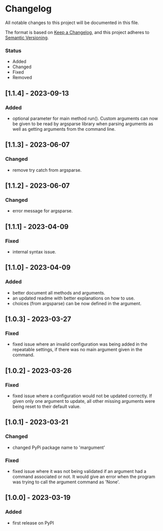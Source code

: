 # Changelog

All notable changes to this project will be documented in this file.

The format is based on [Keep a Changelog](https://keepachangelog.com/en/1.0.0/),
and this project adheres to [Semantic Versioning](https://semver.org/spec/v2.0.0.html).

### Status
- Added
- Changed
- Fixed
- Removed

## [1.1.4] - 2023-09-13

### Added
- optional parameter for main method run(). Custom arguments can now be given to be read by argsparse library when parsing arguments as well as getting arguments from the command line.

## [1.1.3] - 2023-06-07

### Changed
- remove try catch from argsparse.

## [1.1.2] - 2023-06-07

### Changed
- error message for argsparse.

## [1.1.1] - 2023-04-09

### Fixed
- internal syntax issue.

## [1.1.0] - 2023-04-09

### Added
- better document all methods and arguments.
- an updated readme with better explanations on how to use.
- choices (from argsparse) can be now defined in the argument.

## [1.0.3] - 2023-03-27

### Fixed
- fixed issue where an invalid configuration was being added in the repeatable settings, if there was no main argument given in the command.

## [1.0.2] - 2023-03-26

### Fixed
- fixed issue where a configuration would not be updated correctly. If given only one argument to update, all other missing arguments were being reset to their default value.

## [1.0.1] - 2023-03-21

### Changed
- changed PyPi package name to 'margument'

### Fixed
- fixed issue where it was not being validated if an argument had a command associated or not. It would give an error when the program was trying to call the argument command as 'None'.

## [1.0.0] - 2023-03-19

### Added
- first release on PyPI